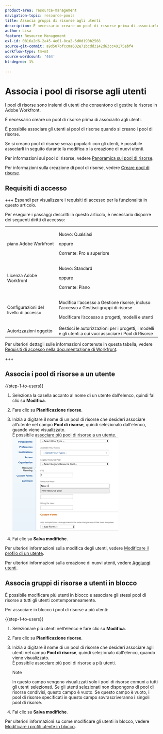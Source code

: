 ```yaml
---
product-area: resource-management
navigation-topic: resource-pools
title: Associa gruppi di risorse agli utenti
description: È necessario creare un pool di risorse prima di associarlo agli utenti. È possibile associare gli utenti ai pool di risorse quando si creano i pool di risorse.
author: Lisa
feature: Resource Management
exl-id: 0816a2d6-2a45-4e01-8ca2-6d0d190b2568
source-git-commit: a9d507bfcc0a602e71bcdd3142d63cc40175ebf4
workflow-type: tm+mt
source-wordcount: '464'
ht-degree: 1%

---
```


# Associa i pool di risorse agli utenti

<!--
<p data-mc-conditions="QuicksilverOrClassic.Draft mode">(NOTE: The info about how to add resource pools to users, are duplicated from the articles listed in those sections (Creating Users, etc). I decided to keep the steps here because those articles are too long to rummage through for updating just this one field.)</p>
-->

I pool di risorse sono insiemi di utenti che consentono di gestire le risorse in Adobe Workfront.

È necessario creare un pool di risorse prima di associarlo agli utenti.

È possibile associare gli utenti ai pool di risorse quando si creano i pool di risorse.

Se si creano pool di risorse senza popolarli con gli utenti, è possibile associarli in seguito durante la modifica o la creazione di nuovi utenti.

Per informazioni sui pool di risorse, vedere [Panoramica sui pool di risorse](../../../resource-mgmt/resource-planning/resource-pools/work-with-resource-pools.md).

Per informazioni sulla creazione di pool di risorse, vedere [Creare pool di risorse](../../../resource-mgmt/resource-planning/resource-pools/create-resource-pools.md).

## Requisiti di accesso

+++ Espandi per visualizzare i requisiti di accesso per la funzionalità in questo articolo.

Per eseguire i passaggi descritti in questo articolo, è necessario disporre dei seguenti diritti di accesso:

<table style="table-layout:auto"> 
 <col> 
 <col> 
 <tbody> 
  <tr> 
   <td role="rowheader">piano Adobe Workfront</td> 
   <td><p>Nuovo: Qualsiasi</p>
       <p>oppure</p>
       <p>Corrente: Pro e superiore</p> </td> 
  </tr> 
  <tr> 
   <td role="rowheader">Licenza Adobe Workfront</td> 
   <td><p>Nuovo: Standard</p>
       <p>oppure</p>
       <p>Corrente: Piano</p></td>
  </tr> 
  <tr> 
   <td role="rowheader">Configurazioni del livello di accesso</td> 
   <td> <p>Modifica l'accesso a Gestione risorse, incluso l'accesso a Gestisci gruppi di risorse</p> <p>Modificare l’accesso a progetti, modelli e utenti</p></td> 
  </tr> 
  <tr data-mc-conditions=""> 
   <td role="rowheader">Autorizzazioni oggetto</td> 
   <td>Gestisci le autorizzazioni per i progetti, i modelli e gli utenti a cui vuoi associare i Pool di Risorse</td> 
  </tr> 
 </tbody> 
</table>

Per ulteriori dettagli sulle informazioni contenute in questa tabella, vedere [Requisiti di accesso nella documentazione di Workfront](/help/quicksilver/administration-and-setup/add-users/access-levels-and-object-permissions/access-level-requirements-in-documentation.md).

+++

## Associa i pool di risorse a un utente

{{step-1-to-users}}

1. Seleziona la casella accanto al nome di un utente dall&#39;elenco, quindi fai clic su **Modifica**.
1. Fare clic su **Pianificazione risorse**.
1. Inizia a digitare il nome di un pool di risorse che desideri associare all&#39;utente nel campo **Pool di risorse**, quindi selezionalo dall&#39;elenco, quando viene visualizzato.\
   È possibile associare più pool di risorse a un utente.\
   ![aggiungi_pool_risorse_a_utente.png](assets/add-resource-pool-to-user-350x307.png)

1. Fai clic su **Salva modifiche**.

Per ulteriori informazioni sulla modifica degli utenti, vedere [Modificare il profilo di un utente](../../../administration-and-setup/add-users/create-and-manage-users/edit-a-users-profile.md).

Per ulteriori informazioni sulla creazione di nuovi utenti, vedere [Aggiungi utenti](../../../administration-and-setup/add-users/create-and-manage-users/add-users.md).

## Associa gruppi di risorse a utenti in blocco

È possibile modificare più utenti in blocco e associare gli stessi pool di risorse a tutti gli utenti contemporaneamente.

Per associare in blocco i pool di risorse a più utenti:

{{step-1-to-users}}

1. Selezionare più utenti nell&#39;elenco e fare clic su **Modifica**.
1. Fare clic su **Pianificazione risorse**.
1. Inizia a digitare il nome di un pool di risorse che desideri associare agli utenti nel campo **Pool di risorse**, quindi selezionalo dall&#39;elenco, quando viene visualizzato.\
   È possibile associare più pool di risorse a più utenti.

   >[!NOTE]
   >
   >In questo campo vengono visualizzati solo i pool di risorse comuni a tutti gli utenti selezionati. Se gli utenti selezionati non dispongono di pool di risorse condivisi, questo campo è vuoto. Se questo campo è vuoto, i pool di risorse specificati in questo campo sovrascriveranno i singoli pool di risorse.

1. Fai clic su **Salva modifiche**.

Per ulteriori informazioni su come modificare gli utenti in blocco, vedere [Modificare i profili utente in blocco](../../../administration-and-setup/add-users/create-and-manage-users/edit-user-profiles-in-bulk.md).
